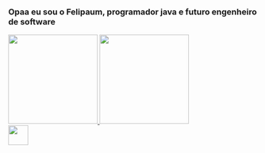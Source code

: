 ### Opaa eu sou o Felipaum, programador java e futuro engenheiro de software

<div>
<a href="https://github.com/feelipaum">
<img height="180em" src="https://github-readme-stats.vercel.app/api?username=feelipaum&show_icons=true&theme=dracula&include_all_commits=true&count_private=true"/>
<img height="180em" src="https://github-readme-stats.vercel.app/api/top-langs/?username=feelipaum&layout=compact&langs_count=7&theme=dracula"/>
</div>

<img src="https://cdn.jsdelivr.net/gh/devicons/devicon/icons/java/java-original.svg" width="40" height="40"/>

<!--
**feelipaum/feelipaum** is a ✨ _special_ ✨ repository because its `README.md` (this file) appears on your GitHub profile.

Here are some ideas to get you started:

- 🔭 I’m currently working on ...
- 🌱 I’m currently learning ...
- 👯 I’m looking to collaborate on ...
- 🤔 I’m looking for help with ...
- 💬 Ask me about ...
- 📫 How to reach me: ...
- 😄 Pronouns: ...
- ⚡ Fun fact: ...
-->
